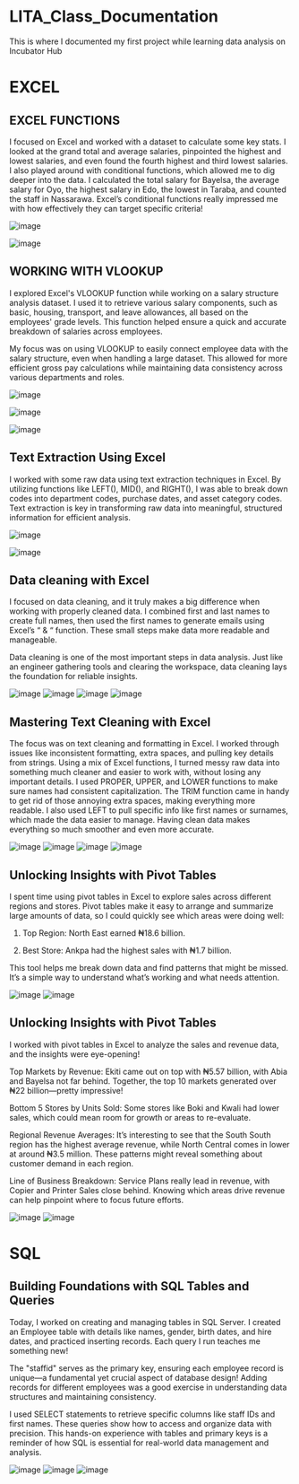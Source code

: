 # LITA_Class_Documentation
This is where I documented my first project while learning data analysis on Incubator Hub

# EXCEL

## EXCEL FUNCTIONS 

I focused on Excel and worked with a dataset to calculate some key stats. I looked at the grand total and average salaries, pinpointed the highest and lowest salaries, and even found the fourth highest and third lowest salaries. I also played around with conditional functions, which allowed me to dig deeper into the data. I calculated the total salary for Bayelsa, the average salary for Oyo, the highest salary in Edo, the lowest in Taraba, and counted the staff in Nassarawa. Excel’s conditional functions really impressed me with how effectively they can target specific criteria!

![image](https://github.com/user-attachments/assets/87f87278-8ad0-433e-951e-93bbbf01b7d6)

![image](https://github.com/user-attachments/assets/f057e48c-1266-43c2-bc09-af2c9ad01618)


## WORKING WITH VLOOKUP

I explored Excel's VLOOKUP function while working on a salary structure analysis dataset. I used it to retrieve various salary components, such as basic, housing, transport, and leave allowances, all based on the employees' grade levels. This function helped ensure a quick and accurate breakdown of salaries across employees.

My focus was on using VLOOKUP to easily connect employee data with the salary structure, even when handling a large dataset. This allowed for more efficient gross pay calculations while maintaining data consistency across various departments and roles.

![image](https://github.com/user-attachments/assets/8e9d9824-3696-47b1-8ae9-da70f7e7e404)

![image](https://github.com/user-attachments/assets/e31c8fc5-df63-44b0-8f1f-aa69984625df)

![image](https://github.com/user-attachments/assets/1dcf6a3a-0b66-45cc-98be-f42d04e63281)


## Text Extraction Using Excel

I worked with some raw data using text extraction techniques in Excel. By utilizing functions like LEFT(), MID(), and RIGHT(), I was able to break down codes into department codes, purchase dates, and asset category codes. Text extraction is key in transforming raw data into meaningful, structured information for efficient analysis.

![image](https://github.com/user-attachments/assets/ead819cd-2964-440e-b87e-c837391cf11a)

![image](https://github.com/user-attachments/assets/a768c62a-e783-4c48-8518-6d463b4015b6)


## Data cleaning with Excel

I focused on data cleaning, and it truly makes a big difference when working with properly cleaned data. I combined first and last names to create full names, then used the first names to generate emails using Excel’s “ & “ function. These small steps make data more readable and manageable.

Data cleaning is one of the most important steps in data analysis. Just like an engineer gathering tools and clearing the workspace, data cleaning lays the foundation for reliable insights.

![image](https://github.com/user-attachments/assets/bd7edd13-2881-48a8-a69c-1b3e7b2a86ef)
![image](https://github.com/user-attachments/assets/96b66b81-8692-4efc-b52e-84e04df05247)
![image](https://github.com/user-attachments/assets/096ce4eb-4254-4d7f-a0f5-99958bd676f4)
![image](https://github.com/user-attachments/assets/59af3c3d-f6f7-4baf-93b1-2aa92bc4fa6e)


## Mastering Text Cleaning with Excel

The focus was on text cleaning and formatting in Excel. I worked through issues like inconsistent formatting, extra spaces, and pulling key details from strings. Using a mix of Excel functions, I turned messy raw data into something much cleaner and easier to work with, without losing any important details.
I used PROPER, UPPER, and LOWER functions to make sure names had consistent capitalization. The TRIM function came in handy to get rid of those annoying extra spaces, making everything more readable. I also used LEFT to pull specific info like first names or surnames, which made the data easier to manage.
Having clean data makes everything so much smoother and even more accurate.

![image](https://github.com/user-attachments/assets/31b6c8a0-8f67-4a2d-8fdb-dcde5bf33f39)
![image](https://github.com/user-attachments/assets/e4fafc08-d67d-4bec-82bb-e5135af39b0d)
![image](https://github.com/user-attachments/assets/a01362c3-ab5f-4b7f-b21d-1bcaf6e32c44)
![image](https://github.com/user-attachments/assets/d498149a-1fc0-4c59-82d7-519dfa1d7999)


## Unlocking Insights with Pivot Tables

I spent time using pivot tables in Excel to explore sales across different regions and stores. Pivot tables make it easy to arrange and summarize large amounts of data, so I could quickly see which areas were doing well:

1. Top Region: North East earned ₦18.6 billion.

2. Best Store: Ankpa had the highest sales with ₦1.7 billion.

This tool helps me break down data and find patterns that might be missed. It’s a simple way to understand what’s working and what needs attention. 

![image](https://github.com/user-attachments/assets/fb285a50-39c6-477d-bb49-6c7adb708af2)
![image](https://github.com/user-attachments/assets/374aaa9d-4650-4f02-8434-673c37d39be0)

## Unlocking Insights with Pivot Tables

I worked with pivot tables in Excel to analyze the sales and revenue data, and the insights were eye-opening!

Top Markets by Revenue: Ekiti came out on top with ₦5.57 billion, with Abia and Bayelsa not far behind. Together, the top 10 markets generated over ₦22 billion—pretty impressive!

Bottom 5 Stores by Units Sold: Some stores like Boki and Kwali had lower sales, which could mean room for growth or areas to re-evaluate.

Regional Revenue Averages: It’s interesting to see that the South South region has the highest average revenue, while North Central comes in lower at around ₦3.5 million. These patterns might reveal something about customer demand in each region.

Line of Business Breakdown: Service Plans really lead in revenue, with Copier and Printer Sales close behind. Knowing which areas drive revenue can help pinpoint where to focus future efforts.



![image](https://github.com/user-attachments/assets/875b3415-1ead-4955-8abb-33cf3ea8f272)
![image](https://github.com/user-attachments/assets/0cc4692d-2f81-4ed6-bba8-2fc12556f373)


# SQL

## Building Foundations with SQL Tables and Queries

Today, I worked on creating and managing tables in SQL Server. I created an Employee table with details like names, gender, birth dates, and hire dates, and practiced inserting records. Each query I run teaches me something new!

The "staffid" serves as the primary key, ensuring each employee record is unique—a fundamental yet crucial aspect of database design! Adding records for different employees was a good exercise in understanding data structures and maintaining consistency.

I used SELECT statements to retrieve specific columns like staff IDs and first names. These queries show how to access and organize data with precision. This hands-on experience with tables and primary keys is a reminder of how SQL is essential for real-world data management and analysis.

![image](https://github.com/user-attachments/assets/df7a4165-5164-4052-bef1-ba4eacca8816)
![image](https://github.com/user-attachments/assets/16bf9dea-9ae3-48bb-ae44-1e8c5bfb9794)
![image](https://github.com/user-attachments/assets/c203a2c4-070e-426b-8e20-89281533a70c)











